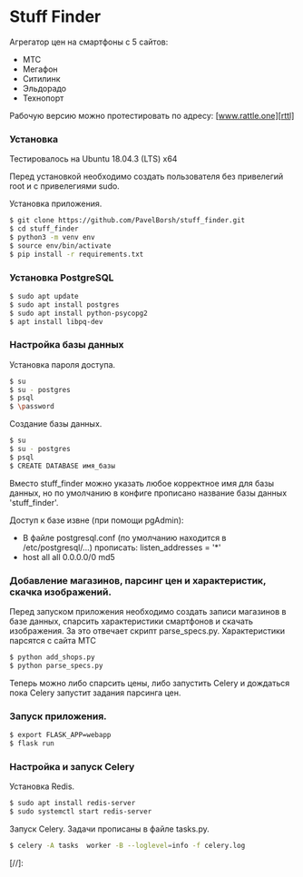 # Stuff Finder

Агрегатор цен на смартфоны с 5 сайтов:
  - МТС
  - Мегафон
  - Ситилинк
  - Эльдорадо
  - Технопорт

Рабочую версию можно протестировать по адресу: [www.rattle.one][rttl]


### Установка

Тестировалось на Ubuntu 18.04.3 (LTS) x64

Перед установкой необходимо создать пользователя без привелегий root и с привелегиями sudo.

Установка приложения.

```sh
$ git clone https://github.com/PavelBorsh/stuff_finder.git
$ cd stuff_finder
$ python3 -m venv env
$ source env/bin/activate
$ pip install -r requirements.txt
```

### Установка PostgreSQL

```sh
$ sudo apt update
$ sudo apt install postgres
$ sudo apt install python-psycopg2
$ apt install libpq-dev
```
### Настройка базы данных

Установка пароля доступа.

```sh
$ su
$ su - postgres
$ psql
$ \password
```
Создание базы данных.

```sh
$ su
$ su - postgres
$ psql
$ CREATE DATABASE имя_базы
```

Вместо stuff_finder можно указать любое корректное имя для базы данных, но по умолчанию в конфиге прописано название базы данных 'stuff_finder'.

Доступ к базе извне (при помощи pgAdmin):
- В файле postgresql.conf (по умолчанию находится в /etc/postgresql/...) прописать: listen_addresses = '*'
- host all             all             0.0.0.0/0            md5

### Добавление магазинов, парсинг цен и характеристик, скачка изображений.

Перед запуском приложения необходимо создать записи магазинов в базе данных, спарсить характеристики смартфонов
и скачать изображения. За это отвечает скрипт parse_specs.py. Характеристики парсятся с сайта МТС

```sh
$ python add_shops.py
$ python parse_specs.py

```

Теперь можно либо спарсить цены, либо запустить Celery и дождаться пока Celery запустит задания парсинга цен.

### Запуск приложения.

```sh
$ export FLASK_APP=webapp
$ flask run
```
### Настройка и запуск Celery

Установка Redis.

```sh
$ sudo apt install redis-server
$ sudo systemctl start redis-server
```
Запуск Celery.
Задачи прописаны в файле tasks.py.

```sh
$ celery -A tasks  worker -B --loglevel=info -f celery.log
```

[//]:


   [rttl]: <http://rattle.one>
  